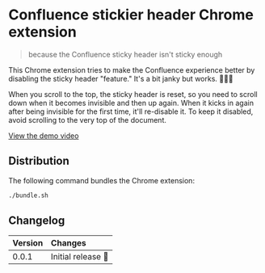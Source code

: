 # Confluence stickier header Chrome extension

> because the Confluence sticky header isn't sticky enough

This Chrome extension tries to make the Confluence experience better by disabling the sticky header "feature." It's a bit janky but works. 🤷🏻‍♀️

When you scroll to the top, the sticky header is reset, so you need to scroll down when it becomes invisible and then up again. When it kicks in again after being invisible for the first time, it'll re-disable it. To keep it disabled, avoid scrolling to the very top of the document.

[View the demo video](https://youtu.be/wV0j4JhSk38)


## Distribution

The following command bundles the Chrome extension:

```sh
./bundle.sh
```


## Changelog

| Version | Changes           |
| :------ | :---------------- |
| 0.0.1   | Initial release 🚀 |

